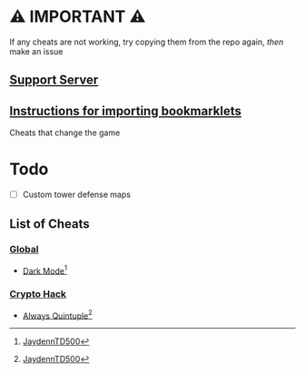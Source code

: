 # ⚠️ IMPORTANT ⚠️
If any cheats are not working, try copying them from the repo again, _then_ make an issue
## [Support Server](https://discord.gg/QerPBatcca)
## [Instructions for importing bookmarklets](tutorial/readme.md)

Cheats that change the game
# Todo
- [ ] Custom tower defense maps
## List of Cheats
[^1]: [JaydennTD500](https://github.com/JaydenTD500)
[^2]: [CoderQCFromScraatch](https://github.com/CoderQCFromScraatch)
### [Global](obfuscated/global/)
 * [Dark Mode](obfuscated/global/darkMode.js)[^1]<br>
### [Crypto Hack](obfuscated/crypto/)
 * [Always Quintuple](obfuscated/crypto/alwaysQuintupleCrypto.js)[^1]<br>